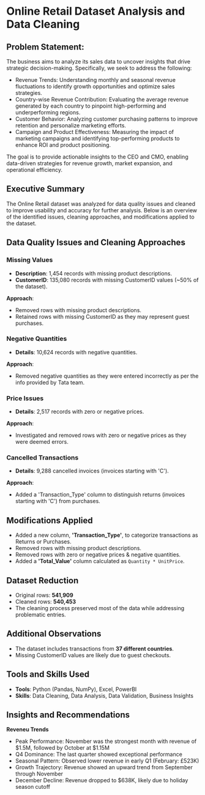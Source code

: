 # Online Retail Dataset Analysis and Data Cleaning
## Problem Statement:
The business aims to analyze its sales data to uncover insights that drive strategic decision-making. Specifically, we seek to address the following:

- Revenue Trends: Understanding monthly and seasonal revenue fluctuations to identify growth opportunities and optimize sales strategies.
- Country-wise Revenue Contribution: Evaluating the average revenue generated by each country to pinpoint high-performing and underperforming regions.
- Customer Behavior: Analyzing customer purchasing patterns to improve retention and personalize marketing efforts.
- Campaign and Product Effectiveness: Measuring the impact of marketing campaigns and identifying top-performing products to enhance ROI and product positioning.

The goal is to provide actionable insights to the CEO and CMO, enabling data-driven strategies for revenue growth, market expansion, and operational efficiency.

## Executive Summary
The Online Retail dataset was analyzed for data quality issues and cleaned to improve usability and accuracy for further analysis. Below is an overview of the identified issues, cleaning approaches, and modifications applied to the dataset.

## Data Quality Issues and Cleaning Approaches
### Missing Values
- **Description**: 1,454 records with missing product descriptions.
- **CustomerID**: 135,080 records with missing CustomerID values (~50% of the dataset).

**Approach**:
- Removed rows with missing product descriptions.
- Retained rows with missing CustomerID as they may represent guest purchases.

### Negative Quantities
- **Details**: 10,624 records with negative quantities.

**Approach**:
- Removed negative quantities as they were entered incorrectly as per the info provided by Tata team.

### Price Issues
- **Details**: 2,517 records with zero or negative prices.

**Approach**:
- Investigated and removed rows with zero or negative prices as they were deemed errors.

### Cancelled Transactions
- **Details**: 9,288 cancelled invoices (invoices starting with 'C').

**Approach**:
- Added a 'Transaction_Type' column to distinguish returns (invoices starting with 'C') from purchases.

## Modifications Applied
- Added a new column, **'Transaction_Type'**, to categorize transactions as Returns or Purchases.
- Removed rows with missing product descriptions.
- Removed rows with zero or negative prices & negative quantities.
- Added a **'Total_Value'** column calculated as `Quantity * UnitPrice`.

## Dataset Reduction
- Original rows: **541,909**
- Cleaned rows: **540,453**
- The cleaning process preserved most of the data while addressing problematic entries.

## Additional Observations
- The dataset includes transactions from **37 different countries**.
- Missing CustomerID values are likely due to guest checkouts.


## Tools and Skills Used
- **Tools**: Python (Pandas, NumPy), Excel, PowerBI
- **Skills**: Data Cleaning, Data Analysis, Data Validation, Business Insights

## Insights and Recommendations
**Reveneu Trends**
- Peak Performance: November was the strongest month with revenue of $1.5M, followed by October at $1.15M
- Q4 Dominance: The last quarter showed exceptional performance
- Seasonal Pattern: Observed lower revenue in early Q1 (February: £523K)
- Growth Trajectory: Revenue showed an upward trend from September through November
- December Decline: Revenue dropped to $638K, likely due to holiday season cutoff



